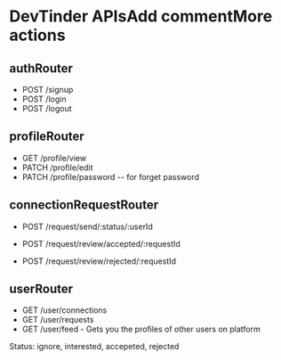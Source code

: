 # DevTinder APIsAdd commentMore actions

## authRouter
- POST /signup
- POST /login
- POST /logout

## profileRouter
- GET /profile/view
- PATCH /profile/edit
- PATCH /profile/password -- for forget password 

## connectionRequestRouter
- POST /request/send/:status/:userId

- POST /request/review/accepted/:requestId
- POST /request/review/rejected/:requestId

## userRouter
- GET /user/connections
- GET /user/requests
- GET /user/feed - Gets you the profiles of other users on platform


Status: ignore, interested, accepeted, rejected